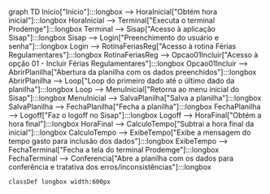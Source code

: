 graph TD
    Inicio["Início"]:::longbox --> HoraInicial["Obtém hora inicial"]:::longbox
    HoraInicial --> Terminal["Executa o terminal Prodemge"]:::longbox
    Terminal --> Sisap["Acesso à aplicação Sisap"]:::longbox
    Sisap --> Login["Preenchimento do usuário e senha"]:::longbox
    Login --> RotinaFeriasReg["Acesso à rotina Férias Regulamentares"]:::longbox
    RotinaFeriasReg --> Opcao01Incluir["Acesso à opção 01 - Incluir Férias Regulamentares"]:::longbox
    Opcao01Incluir --> AbrirPlanilha["Abertura da planilha com os dados preenchidos"]:::longbox
    AbrirPlanilha --> Loop["Loop do primeiro dado até o último dado da planilha"]:::longbox
    Loop --> MenuInicial["Retorna ao menu inicial do Sisap"]:::longbox
    MenuInicial --> SalvaPlanilha["Salva a planilha"]:::longbox
    SalvaPlanilha --> FechaPlanilha["Fecha a planilha"]:::longbox
    FechaPlanilha --> Logoff["Faz o logoff no Sisap"]:::longbox
    Logoff --> HoraFinal["Obtém a hora final"]:::longbox
    HoraFinal --> CalculoTempo["Subtrai a hora final da inicial"]:::longbox
    CalculoTempo --> ExibeTempo["Exibe a mensagem do tempo gasto para inclusão dos dados"]:::longbox
    ExibeTempo --> FechaTerminal["Fecha a tela do terminal Prodemge"]:::longbox
    FechaTerminal --> Conferencia["Abre a planilha com os dados para conferência e tratativa dos erros/inconsistências"]:::longbox

    classDef longbox width:600px